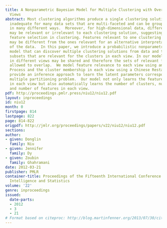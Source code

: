 ```yaml
---
title: A Nonparametric Bayesian Model for Multiple Clustering with Overlapping Feature
  Views
abstract: Most clustering algorithms produce a single clustering solution. This is
  inadequate for many data sets that are multi-faceted and can be grouped and interpreted
  in many different ways.  Moreover, for high-dimensional data, different features
  may be relevant or irrelevant to each clustering solution, suggesting the need for
  feature selection in clustering. Features relevant to one clustering interpretation
  may be different from the ones relevant for an alternative interpretation or view
  of the data.  In this paper, we introduce a probabilistic nonparametric Bayesian
  model that can discover multiple clustering solutions from data and the feature
  subsets that are relevant for the clusters in each view. In our model, the features
  in different views may be shared and therefore the sets of relevant features are
  allowed to overlap.  We model feature relevance to each view using an Indian Buffet
  Process and the cluster membership in each view using a Chinese Restaurant Process.  We
  provide an inference approach to learn the latent parameters corresponding to this
  multiple partitioning problem.  Our model not only learns the features and clusters
  in each view but also automatically learns the number of clusters, number of views
  and number of features in each view.
pdf: http://proceedings.pmlr.press/niu12/niu12.pdf
layout: inproceedings
id: niu12
month: 0
firstpage: 814
lastpage: 822
page: 814-822
origpdf: http://jmlr.org/proceedings/papers/v22/niu12/niu12.pdf
sections: 
author:
- given: Donglin
  family: Niu
- given: Jennifer
  family: Dy
- given: Zoubin
  family: Ghahramani
date: 2012-03-21
publisher: PMLR
container-title: Proceedings of the Fifteenth International Conference on Artificial
  Intelligence and Statistics
volume: '22'
genre: inproceedings
issued:
  date-parts:
  - 2012
  - 3
  - 21
# Format based on citeproc: http://blog.martinfenner.org/2013/07/30/citeproc-yaml-for-bibliographies/
---
```

